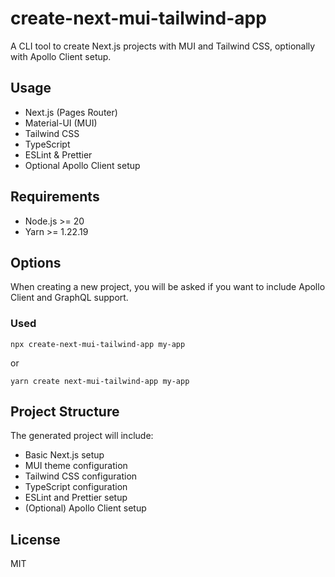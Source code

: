 # create-next-mui-tailwind-app

A CLI tool to create Next.js projects with MUI and Tailwind CSS, optionally with Apollo Client setup.

## Usage

- Next.js (Pages Router)
- Material-UI (MUI)
- Tailwind CSS
- TypeScript
- ESLint & Prettier
- Optional Apollo Client setup

## Requirements

- Node.js >= 20
- Yarn >= 1.22.19

## Options

When creating a new project, you will be asked if you want to include Apollo Client and GraphQL support.

### Used

`npx create-next-mui-tailwind-app my-app`

or

`yarn create next-mui-tailwind-app my-app`

## Project Structure

The generated project will include:

- Basic Next.js setup
- MUI theme configuration
- Tailwind CSS configuration
- TypeScript configuration
- ESLint and Prettier setup
- (Optional) Apollo Client setup

## License

MIT
